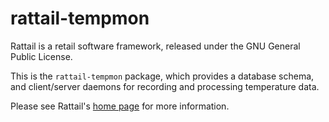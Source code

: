 
# rattail-tempmon

Rattail is a retail software framework, released under the GNU General Public
License.

This is the ``rattail-tempmon`` package, which provides a database schema, and
client/server daemons for recording and processing temperature data.

Please see Rattail's [home page](https://rattailproject.org/) for more
information.
